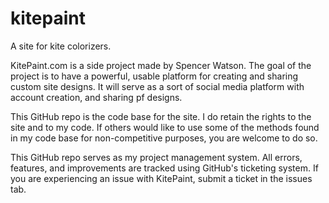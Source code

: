 # kitepaint

A site for kite colorizers.

KitePaint.com is a side project made by Spencer Watson. The goal of the project is to have a powerful, usable platform for creating and sharing custom site designs. It will serve as a sort of social media platform with account creation, and sharing pf designs.

This GitHub repo is the code base for the site. I do retain the rights to the site and to my code. If others would like to use some of the methods found in my code base for non-competitive purposes, you are welcome to do so.

This GitHub repo serves as my project management system. All errors, features, and improvements are tracked using GitHub's ticketing system. If you are experiencing an issue with KitePaint, submit a ticket in the issues tab.
